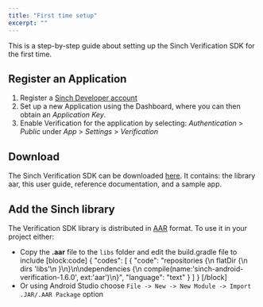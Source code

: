 ```yaml
---
title: "First time setup"
excerpt: ""
---
```

This is a step-by-step guide about setting up the Sinch Verification SDK for the first time.

## Register an Application

1.  Register a [Sinch Developer account](https://portal.sinch.com/#/signup)
2.  Set up a new Application using the Dashboard, where you can then obtain an *Application Key*.
3.  Enable Verification for the application by selecting: *Authentication* \> *Public* under *App* \> *Settings* \> *Verification*

## Download

The Sinch Verification SDK can be downloaded [here](page:downloads). It contains: the library aar, this user guide, reference documentation, and a sample app.

## Add the Sinch library

The Verification SDK library is distributed in [AAR](http://tools.android.com/tech-docs/new-build-system/aar-format) format. To use it in your project either:

  - Copy the **.aar** file to the `libs` folder and edit the build.gradle file to include
[block:code]
{
  "codes": [
    {
      "code": "repositories {\n    flatDir {\n        dirs 'libs'\n    }\n}\n\ndependencies {\n    compile(name:'sinch-android-verification-1.6.0', ext:'aar')\n}",
      "language": "text"
    }
  ]
}
[/block]
  - Or using Android Studio choose `File -> New -> New Module -> Import .JAR/.AAR Package` option